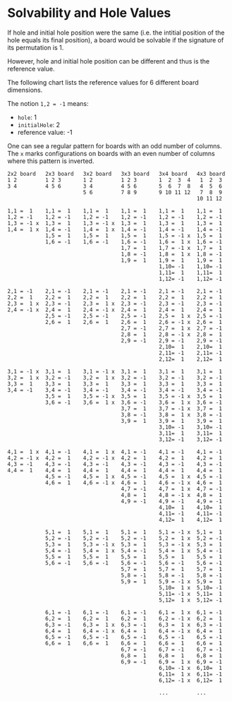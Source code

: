 Solvability and Hole Values
===========================

If hole and initial hole position were the same (i.e. the intitial position of the hole equals its final position), a board would be solvable if the signature of its permutation is 1.

However, hole and initial hole position can be different and thus is the reference value.

The following chart lists the reference values for 6 different board dimensions.

The notion `1,2 = -1` means:

- `hole`: 1
- `initialHole`: 2
- reference value: -1

One can see a regular pattern for boards with an odd number of columns. The `x` marks configurations on boards with an even number of columns where this pattern is inverted.


	2x2 board	2x3 board	3x2 board	3x3 board	3x4 board	4x3 board
	1 2			1 2 3		1 2			1 2 3		1  2  3  4	 1  2  3
	3 4			4 5 6		3 4			4 5 6		5  6  7  8	 4  5  6
							5 6			7 8 9		9 10 11 12	 7  8  9
																10 11 12

	1,1 =  1	1,1 =  1	1,1 =  1	1,1 =  1	1,1 =  1	1,1 =  1
	1,2 = -1	1,2 = -1	1,2 = -1	1,2 = -1	1,2 = -1	1,2 = -1
	1,3 = -1 x	1,3 =  1	1,3 = -1 x	1,3 =  1	1,3 =  1	1,3 =  1
	1,4 =  1 x	1,4 = -1	1,4 =  1 x	1,4 = -1	1,4 = -1	1,4 = -1
				1,5 =  1	1,5 =  1	1,5 =  1	1,5 = -1 x	1,5 =  1
				1,6 = -1	1,6 = -1	1,6 = -1	1,6 =  1 x	1,6 = -1
										1,7 =  1	1,7 = -1 x	1,7 =  1
										1,8 = -1	1,8 =  1 x	1,8 = -1
										1,9 =  1	1,9 =  1	1,9 =  1
													1,10= -1	1,10= -1
													1,11=  1	1,11=  1
													1,12= -1	1,12= -1

	2,1 = -1	2,1 = -1	2,1 = -1	2,1 = -1	2,1 = -1	2,1 = -1
	2,2 =  1	2,2 =  1	2,2 =  1	2,2 =  1	2,2 =  1	2,2 =  1
	2,3 =  1 x	2,3 = -1	2,3 =  1 x	2,3 = -1	2,3 = -1	2,3 = -1
	2,4 = -1 x	2,4 =  1	2,4 = -1 x	2,4 =  1	2,4 =  1	2,4 =  1
				2,5 = -1	2,5 = -1	2,5 = -1	2,5 =  1 x	2,5 = -1
				2,6 =  1	2,6 =  1	2,6 =  1	2,6 = -1 x	2,6 =  1
										2,7 = -1	2,7 =  1 x	2,7 = -1
										2,8 =  1	2,8 = -1 x	2,8 =  1
										2,9 = -1	2,9 = -1	2,9 = -1
													2,10=  1	2,10=  1
													2,11= -1	2,11= -1
													2,12=  1	2,12=  1

	3,1 = -1 x	3,1 =  1	3,1 = -1 x	3,1 =  1	3,1 =  1	3,1 =  1
	3,2 =  1 x	3,2 = -1	3,2 =  1 x	3,2 = -1	3,2 = -1	3,2 = -1
	3,3 =  1	3,3 =  1	3,3 =  1	3,3 =  1	3,3 =  1	3,3 =  1
	3,4 = -1	3,4 = -1	3,4 = -1	3,4 = -1	3,4 = -1	3,4 = -1
				3,5 =  1	3,5 = -1 x	3,5 =  1	3,5 = -1 x	3,5 =  1
				3,6 = -1	3,6 =  1 x	3,6 = -1	3,6 =  1 x	3,6 = -1
										3,7 =  1	3,7 = -1 x	3,7 =  1
										3,8 = -1	3,8 =  1 x	3,8 = -1
										3,9 =  1	3,9 =  1	3,9 =  1
													3,10= -1	3,10= -1
													3,11=  1	3,11=  1
													3,12= -1	3,12= -1

	4,1 =  1 x	4,1 = -1	4,1 =  1 x	4,1 = -1	4,1 = -1	4,1 = -1
	4,2 = -1 x	4,2 =  1	4,2 = -1 x	4,2 =  1	4,2 =  1	4,2 =  1
	4,3 = -1	4,3 = -1	4,3 = -1	4,3 = -1	4,3 = -1	4,3 = -1
	4,4 =  1	4,4 =  1	4,4 =  1	4,4 =  1	4,4 =  1	4,4 =  1
				4,5 = -1	4,5 =  1 x	4,5 = -1	4,5 =  1 x	4,5 = -1
				4,6 =  1	4,6 = -1 x	4,6 =  1	4,6 = -1 x	4,6 =  1
										4,7 = -1	4,7 =  1 x	4,7 = -1
										4,8 =  1	4,8 = -1 x	4,8 =  1
										4,9 = -1	4,9 = -1	4,9 = -1
													4,10=  1	4,10=  1
													4,11= -1	4,11= -1
													4,12=  1	4,12=  1

				5,1 =  1	5,1 =  1	5,1 =  1	5,1 = -1 x	5,1 =  1
				5,2 = -1	5,2 = -1	5,2 = -1	5,2 =  1 x	5,2 = -1
				5,3 =  1	5,3 = -1 x	5,3 =  1	5,3 = -1 x	5,3 =  1
				5,4 = -1	5,4 =  1 x	5,4 = -1	5,4 =  1 x	5,4 = -1
				5,5 =  1	5,5 =  1	5,5 =  1	5,5 =  1	5,5 =  1
				5,6 = -1	5,6 = -1	5,6 = -1	5,6 = -1	5,6 = -1
										5,7 =  1	5,7 =  1	5,7 =  1
										5,8 = -1	5,8 = -1	5,8 = -1
										5,9 =  1	5,9 = -1 x	5,9 =  1
													5,10=  1 x	5,10= -1
													5,11= -1 x	5,11=  1
													5,12=  1 x	5,12= -1

				6,1 = -1	6,1 = -1	6,1 = -1	6,1 =  1 x	6,1 = -1
				6,2 =  1	6,2 =  1	6,2 =  1	6,2 = -1 x	6,2 =  1
				6,3 = -1	6,3 =  1 x	6,3 = -1	6,3 =  1 x	6,3 = -1
				6,4 =  1	6,4 = -1 x	6,4 =  1	6,4 = -1 x	6,4 =  1
				6,5 = -1	6,5 = -1	6,5 = -1	6,5 = -1	6,5 = -1
				6,6 =  1	6,6 =  1	6,6 =  1	6,6 =  1	6,6 =  1
										6,7 = -1	6,7 = -1	6,7 = -1
										6,8 =  1	6,8 =  1	6,8 =  1
										6,9 = -1	6,9 =  1 x	6,9 = -1
													6,10= -1 x	6,10=  1
													6,11=  1 x	6,11= -1
													6,12= -1 x	6,12=  1

													...			...
